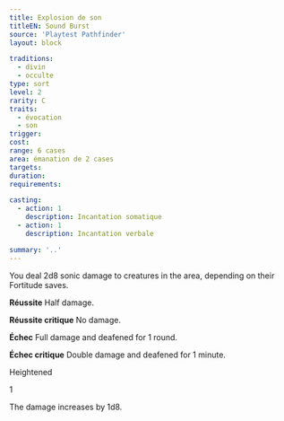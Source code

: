 ```yaml
---
title: Explosion de son
titleEN: Sound Burst
source: 'Playtest Pathfinder'
layout: block

traditions:
  - divin
  - occulte
type: sort
level: 2
rarity: C
traits:
  - évocation
  - son
trigger: 
cost: 
range: 6 cases
area: émanation de 2 cases
targets: 
duration: 
requirements: 

casting:
  - action: 1
    description: Incantation somatique
  - action: 1
    description: Incantation verbale

summary: '..'
---
```

You deal 2d8 sonic damage to creatures in the area, depending on their Fortitude saves.

**Réussite** Half damage.

**Réussite critique** No damage.

**Échec** Full damage and deafened for 1 round.

**Échec critique** Double damage and deafened for 1 minute.

Heightened

1

The damage increases by 1d8.